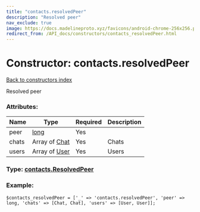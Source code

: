 ```yaml
---
title: "contacts.resolvedPeer"
description: "Resolved peer"
nav_exclude: true
image: https://docs.madelineproto.xyz/favicons/android-chrome-256x256.png
redirect_from: /API_docs/constructors/contacts_resolvedPeer.html
---
```

# Constructor: contacts.resolvedPeer  
[Back to constructors index](/API_docs/constructors/index.html)



Resolved peer

### Attributes:

| Name     |    Type       | Required | Description |
|----------|---------------|----------|-------------|
|peer|[long](/API_docs/types/long.html) | Yes|
|chats|Array of [Chat](/API_docs/types/Chat.html) | Yes|Chats|
|users|Array of [User](/API_docs/types/User.html) | Yes|Users|



### Type: [contacts.ResolvedPeer](/API_docs/types/contacts.ResolvedPeer.html)


### Example:

```
$contacts_resolvedPeer = ['_' => 'contacts.resolvedPeer', 'peer' => long, 'chats' => [Chat, Chat], 'users' => [User, User]];
```  
